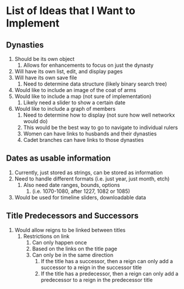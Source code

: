 # List of Ideas that I Want to Implement
## Dynasties
1. Should be its own object
   1. Allows for enhancements to focus on just the dynasty
2. Will have its own list, edit, and display pages
3. Will have its own save file
   1. Need to determine data structure (likely binary search tree)
4. Would like to include an image of the coat of arms
5. Would like to include a map (not sure of implementation)
   1. Likely need a slider to show a certain date
6. Would like to include a graph of members
   1. Need to determine how to display (not sure how well networkx would do)
   2. This would be the best way to go to navigate to individual rulers
   3. Women can have links to husbands and their dynasties
   4. Cadet branches can have links to those dynasties

## Dates as usable information
1. Currently, just stored as strings, can be stored as information
2. Need to handle different formats (i.e. just year, just month, etch)
   1. Also need date ranges, bounds, options
      1. (i.e. 1070-1080, after 1227, 1082 or 1085)
3. Would be used for timeline sliders, downloadable data

## Title Predecessors and Successors
1. Would allow reigns to be linked between titles
   1. Restrictions on link
      1. Can only happen once
      2. Based on the links on the title page
      3. Can only be in the same direction
         1. If the title has a successor, then a reign can only add a successor to a reign in the successor title
         2. If the title has a predecessor, then a reign can only add a predecessor to a reign in the predecessor title